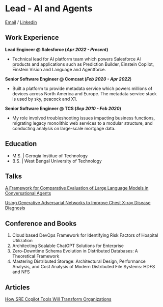<script type="application/ld+json">
{
  "@context": "https://schema.org",
  "@type": "Person",
  "name": "Monojit Banerjee",
  "jobTitle": "Lead Member of Technical Staff",
  "worksFor": {
    "@type": "Organization",
    "name": "Salesforce"
  },
  "email": "mono.r.ban@gmail.com",
  "url": "https://monojitbanerjee.github.io",
  "sameAs": [
    "https://www.linkedin.com/in/monojit-banerjee-itaus",
    "https://monojit.xyz",
    "https://scholar.google.com/citations?hl=en&user=W2owveIAAAAJ",
    "https://www.crunchbase.com/person/monojit-banerjee",
    "https://en.everybodywiki.com/Monojit_Banerjee",
    "https://www.igi-global.com/affiliate/monojit-banerjee/517835"
    "https://x.com/mb202412"
  ],
  "alumniOf": [
    {
      "@type": "Organization",
      "name": "Georgia Institute of Technology"
    },
    {
      "@type": "Organization",
      "name": "West Bengal University of Technology"
    }
  ]
}
</script>

# Lead - AI and Agents
[Email](mailto:mono.r.ban@gmail.com) / [Linkedin](https://www.linkedin.com/in/monojit-banerjee-itaus)


## Work Experience
**Lead Engineer @ Salesforce (_Apr 2022 - Present_)**
- Technical lead for AI platform team which powers Salesforce AI products and applications such as Prediction Builder,
Einstein Copilot, Einstein Vision and Language and Agentforce.

**Senior Software Engineer @ Comcast (_Feb 2020 - Apr 2022_)**
- Built a platform to provide metadata service which powers millions of devices across North America and Europe. 
  The metadata service stack is used by sky, peacock and X1. 

**Senior Software Engineer @ TCS (_Sep 2010 - Feb 2020_)**
- My role involved troubleshooting issues impacting business functions, 
  migrating legacy monolithic web services to a modular structure, and conducting analysis on large-scale mortgage data.

## Education							       		
- M.S.   | Gerogia Institue of Technology  	        		
- B.S.   | West Bengal University of Technology


## Talks

[A Framework for Comparative Evaluation of Large Language Models in Conversational Agents](https://appliedaisummit.org/a-framework-for-comparative-evaluation-of-large-language-models-in-conversational-agents/)

[Using Generative Adversarial Networks to Improve Chest X-ray Disease Diagnosis](https://youtu.be/gG0wgXFChhk)


## Conference and Books
1. Cloud based DevOps Framework for Identifying Risk Factors of Hospital Utilization
2. Architecting Scalable ChatGPT Solutions for Enterprise
3. Zero-Downtime Schema Evolution in Distributed Databases: A Theoretical Framework
4. Mastering Distributed Storage: Architectural Design, Performance Analysis, and Cost Analysis of Modern Distributed File Systems: HDFS and NFS

## Articles
[How SRE Copilot Tools Will Transform Organizations](https://dzone.com/articles/how-sre-copilot-tools-will-transform-organizations)

